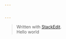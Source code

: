 ```yaml
---


---
```


<blockquote>
<p>Written with <a href="https://stackedit.io/">StackEdit</a>.<br>
Hello world</p>
</blockquote>

